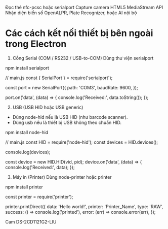 Đọc thẻ	nfc-pcsc hoặc serialport
Capture camera	HTML5 MediaStream API
Nhận diện biển số	OpenALPR, Plate Recognizer, hoặc AI nội bộ

# Các cách kết nối thiết bị bên ngoài trong Electron
1. Cổng Serial (COM / RS232 / USB-to-COM)
Dùng thư viện serialport

npm install serialport

// main.js
const { SerialPort } = require('serialport');

const port = new SerialPort({
  path: 'COM3',
  baudRate: 9600,
});

port.on('data', (data) => {
  console.log('Received:', data.toString());
});

2. USB (USB HID hoặc USB generic)
- Dùng node-hid nếu là USB HID (như barcode scanner).
- Dùng usb nếu là thiết bị USB không theo chuẩn HID.

npm install node-hid

// main.js
const HID = require('node-hid');
const devices = HID.devices();

console.log(devices);

const device = new HID.HID(vid, pid);
device.on('data', (data) => {
  console.log('Received:', data);
});

3. Máy in (Printer)
Dùng node-printer hoặc printer

npm install printer

const printer = require('printer');

printer.printDirect({
  data: 'Hello world!',
  printer: 'Printer_Name',
  type: 'RAW',
  success: () => console.log('printed'),
  error: (err) => console.error(err),
});


Cam DS-2CD1121G2-LIU